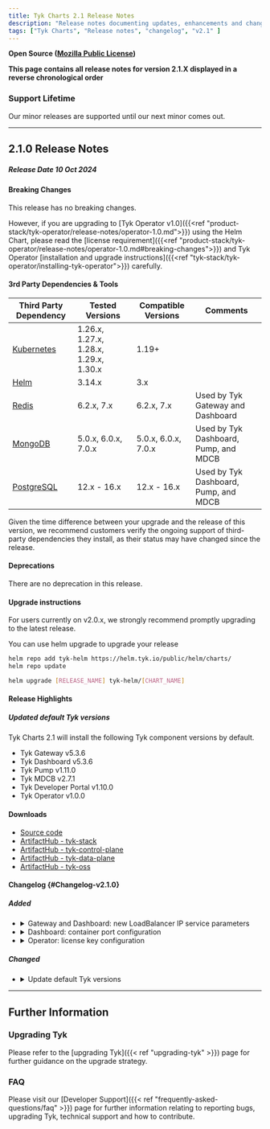 ```yaml
---
title: Tyk Charts 2.1 Release Notes
description: "Release notes documenting updates, enhancements and changes for Tyk Charts versions within the 2.1 series."
tags: ["Tyk Charts", "Release notes", "changelog", "v2.1" ]
---
```


****Open Source** ([Mozilla Public License](https://github.com/TykTechnologies/tyk/blob/master/LICENSE.md))**


**This page contains all release notes for version 2.1.X displayed in a reverse chronological order**

### Support Lifetime
<!-- Required. replace X.Y with this release and set the correct quarter of the year -->
Our minor releases are supported until our next minor comes out. 

---

## 2.1.0 Release Notes

##### Release Date 10 Oct 2024

#### Breaking Changes
<!-- Required. Use the following statement if there are no breaking changes, or explain if there are -->
This release has no breaking changes.

However, if you are upgrading to [Tyk Operator v1.0]({{<ref "product-stack/tyk-operator/release-notes/operator-1.0.md">}}) using the Helm Chart, please read the [license requirement]({{<ref "product-stack/tyk-operator/release-notes/operator-1.0.md#breaking-changes">}}) and Tyk Operator [installation and upgrade instructions]({{<ref "tyk-stack/tyk-operator/installing-tyk-operator">}}) carefully.

<!-- The following "Changed error log messages" section is Optional!
Instructions: We should mention in the changelog section ALL changes in our application log messages. In case we made such changes, this section should also be added, to make sure the users don't miss this notice among other changelog lines. -->
<!-- #### Changed error log messages
Important for users who monitor Tyk components using the application logs (i.e. Tyk Gateway log, Tyk Dashboard log etc.).
We try to avoid making changes to our log messages, especially at error and critical levels. However, sometimes it's necessary. Please find the list of changes made to the application log in this release: -->

<!-- The following "|Planned Breaking Changes" section is optional!
Announce future scheduled breaking changes, e.g. Go version updates, DB driver updates etc.
#### Planned Breaking Changes
 -->

<!--
#### Dependencies
Required. Use this section to announce the following types of dependencies compatible with the release:

Version compatibility with other components in the Tyk stack. This takes the form of a compatibility matrix and is only required for Gateway and Portal.

3rd party dependencies and tools 
-->

<!-- 
##### Compatibility Matrix For Tyk Components
Required. Version compatibility with other components in the Tyk stack. This takes the form of a compatibility matrix and is only required for Gateway and Portal.
An illustrative example is shown below. 
| Gateway Version | Recommended Compatibility | Backwards Compatibility |
|----    |---- |---- |
| 5.3 LTS | Helm v2.2     | Helm vX - vY |
|         | MDCB v2.5     | MDCB v1.7 - v2.4 |
|         | Operator v1.8 | Operator vX - vY |
|         | Sync v2.4.1   | Sync vX - vY |
| | | EDP vX - vY |
| | | Pump vX - vY |
| | | TIB vX - vY |
-->

#### 3rd Party Dependencies & Tools
<!-- Required. Third-party dependencies encompass tools (GoLang, Helm etc.), databases (PostgreSQL, MongoDB etc.) and external software libraries. This section should be a table that presents the third-party dependencies and tools compatible with the release. Compatible is used in the sense of those versions tested with the releases. Such information assists customers considering upgrading to a specific release.

Additionally, a disclaimer statement was added below the table, for customers to check that the third-party dependency they decide to install remains in support.

An example is given below for illustrative purposes only. Tested Versions and Compatible Versions information will require discussion with relevant squads and QA. -->

| Third Party Dependency                                     | Tested Versions        | Compatible Versions    | Comments | 
| ---------------------------------------------------------- | ---------------------- | ---------------------- | -------- | 
| [Kubernetes](https://kubernetes.io)                        | 1.26.x, 1.27.x, 1.28.x, 1.29.x, 1.30.x | 1.19+          |          | 
| [Helm](https://helm.sh)                                    | 3.14.x                 | 3.x                    |          | 
| [Redis](https://redis.io)                                  | 6.2.x, 7.x    | 6.2.x, 7.x    | Used by Tyk Gateway and Dashboard | 
| [MongoDB](https://www.mongodb.com/try/download/community)  | 5.0.x, 6.0.x, 7.0.x | 5.0.x, 6.0.x, 7.0.x | Used by Tyk Dashboard, Pump, and MDCB | 
| [PostgreSQL](https://www.postgresql.org/download/)         | 12.x - 16.x        | 12.x - 16.x            | Used by Tyk Dashboard, Pump, and MDCB | 

Given the time difference between your upgrade and the release of this version, we recommend customers verify the ongoing support of third-party dependencies they install, as their status may have changed since the release.

#### Deprecations
<!-- Required. Use the following statement if there are no deprecations, or explain if there are -->
There are no deprecation in this release.

<!-- Optional section!
Used to share and notify users about our plan to deprecate features, configs etc. 
Once you put an item in this section, we must keep this item listed in all the following releases till the deprecation happens
##### Future deprecations. -->

#### Upgrade instructions
<!-- Required. For patches release (Z>0) use this: -->
For users currently on v2.0.x, we strongly recommend promptly upgrading to the latest release. 
<br/>
<!-- Go to the [Upgrading Tyk](#upgrading-tyk) section for detailed upgrade Instructions.
-->
You can use helm upgrade to upgrade your release

```bash
helm repo add tyk-helm https://helm.tyk.io/public/helm/charts/
helm repo update

helm upgrade [RELEASE_NAME] tyk-helm/[CHART_NAME]
```

#### Release Highlights
<!-- Required. Use similar ToV to previous release notes. For example for a patch release: -->

##### Updated default Tyk versions
Tyk Charts 2.1 will install the following Tyk component versions by default.
- Tyk Gateway v5.3.6
- Tyk Dashboard v5.3.6
- Tyk Pump v1.11.0
- Tyk MDCB v2.7.1
- Tyk Developer Portal v1.10.0
- Tyk Operator v1.0.0

#### Downloads
- [Source code](https://github.com/TykTechnologies/tyk-charts/archive/refs/tags/v2.1.0.tar.gz)
- [ArtifactHub - tyk-stack](https://artifacthub.io/packages/helm/tyk-helm/tyk-stack/2.1.0)
- [ArtifactHub - tyk-control-plane](https://artifacthub.io/packages/helm/tyk-helm/tyk-control-plane/2.1.0)
- [ArtifactHub - tyk-data-plane](https://artifacthub.io/packages/helm/tyk-helm/tyk-data-plane/2.1.0)
- [ArtifactHub - tyk-oss](https://artifacthub.io/packages/helm/tyk-helm/tyk-oss/2.1.0)

#### Changelog {#Changelog-v2.1.0}
<!-- Required. The change log should include the following ordered set of sections below that briefly summarise the features, updates and fixed issues of the release.

Here it is important to explain the benefit of each changelog item. As mentioned by James in a previous Slack message (https://tyktech.slack.com/archives/C044R3ZTN6L/p1686812207060839?thread_ts=1686762128.651249&cid=C044R3ZTN6L):
"...it is important to document the customer impact for the work delivered, so we can share it with prospects/install base. For example:
"New Chart delivers x and y benefit to a and b customer use cases. The business impact for them will be this and that" -->

##### Added
<!-- This section should be a bullet point list of new features. Explain:

- The purpose of the new feature
- How does the new feature benefit users?
- Link to documentation of the new feature
- For OSS - Link to the corresponding issue if possible on GitHub to allow the users to see further info.

Each change log item should be expandable. The first line summarises the changelog entry. It should be then possible to expand this to reveal further details about the changelog item. This is achieved using HTML as shown in the example below. -->

<ul>

<li>
<details>
<summary>Gateway and Dashboard: new LoadBalancer IP service parameters</summary>

Added optional `loadBalancerIP` parameter that allows users to set a static IP for Tyk Gateway and Dashboard services when using the `LoadBalancer` service type. This update provides enhanced control over IP configuration, useful for network stability in environments with multiple load balancers.

Tyk gateway service configuration:
- `tyk-gateway.gateway.service.loadBalancerIP` (default to "")

Tyk Dashboard service configuration:
- `tyk-dashboard.dashboard.service.loadBalancerIP` (default to "")

</details>
</li>

<li>
<details>
<summary>Dashboard: container port configuration</summary>

Enables specifying an alternate port for the container while using standard ports in the service. This option resolves permission issues associated with restricted ports, such as port 443, within containers.

</details>
</li>

<li>
<details>
<summary>Operator: license key configuration</summary>

Starting from Tyk Operator v1.0, a license key is required to use the Tyk Operator. You can provide it while installing Tyk Stack, Tyk Control Plane, or Tyk OSS helm chart by setting `global.license.operator` field. You can also set license key via a Kubernetes secret using `global.secrets.useSecretName` field. The secret should contain a key called `OperatorLicense`.

</details>
</li>

</ul>

<!-- 
##### Changed
<!-- This should be a bullet-point list of updated features. Explain:

- Why was the update necessary?
- How does the update benefit users?
- Link to documentation of the updated feature
- For OSS - Link to the corresponding issue if possible on GitHub to allow the users to see further info.

Each change log item should be expandable. The first line summarises the changelog entry. It should be then possible to expand this to reveal further details about the changelog item. This is achieved using HTML as shown in the example below. -->

##### Changed

<ul>

<li>
<details>
<summary>Update default Tyk versions</summary>
Tyk Charts 2.1 will install the following Tyk component versions by default.
- Tyk Gateway v5.3.6
- Tyk Dashboard v5.3.6
- Tyk Pump v1.11.0
- Tyk MDCB v2.7.1
- Tyk Developer Portal v1.10.0
- Tyk Operator v1.0.0
</details>
</li>

</ul>

<!-- #### Security Fixes
This section should be a bullet point list that should be included when any security fixes have been made in the release, e.g. CVEs. For CVE fixes, consideration needs to be made as follows:
1. Dependency-tracked CVEs - External-tracked CVEs should be included on the release note.
2. Internal scanned CVEs - Refer to the relevant engineering and delivery policy.

For agreed CVE security fixes, provide a link to the corresponding entry on the NIST website. For example:

- Fixed the following CVEs:
    - [CVE-2022-33082](https://nvd.nist.gov/vuln/detail/CVE-2022-33082)
-->

<!-- Required. use 3 hyphens --- between release notes of every patch (minors will be on a separate page) -->
---

<!--
Repeat the release notes section above for every patch here
-->

<!-- The footer of the release notes page. It contains a further information section with details of how to upgrade Tyk,
links to API documentation and FAQs. You can copy it from the previous release. -->
## Further Information

### Upgrading Tyk
Please refer to the [upgrading Tyk]({{< ref "upgrading-tyk" >}}) page for further guidance on the upgrade strategy.

### FAQ
Please visit our [Developer Support]({{< ref "frequently-asked-questions/faq" >}}) page for further information relating to reporting bugs, upgrading Tyk, technical support and how to contribute.
